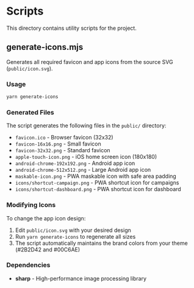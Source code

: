 # Scripts

This directory contains utility scripts for the project.

## generate-icons.mjs

Generates all required favicon and app icons from the source SVG (`public/icon.svg`).

### Usage

```bash
yarn generate-icons
```

### Generated Files

The script generates the following files in the `public/` directory:

- `favicon.ico` - Browser favicon (32x32)
- `favicon-16x16.png` - Small favicon
- `favicon-32x32.png` - Standard favicon
- `apple-touch-icon.png` - iOS home screen icon (180x180)
- `android-chrome-192x192.png` - Android app icon
- `android-chrome-512x512.png` - Large Android app icon
- `maskable-icon.png` - PWA maskable icon with safe area padding
- `icons/shortcut-campaign.png` - PWA shortcut icon for campaigns
- `icons/shortcut-dashboard.png` - PWA shortcut icon for dashboard

### Modifying Icons

To change the app icon design:

1. Edit `public/icon.svg` with your desired design
2. Run `yarn generate-icons` to regenerate all sizes
3. The script automatically maintains the brand colors from your theme (#2B2D42 and #00C6AE)

### Dependencies

- **sharp** - High-performance image processing library

